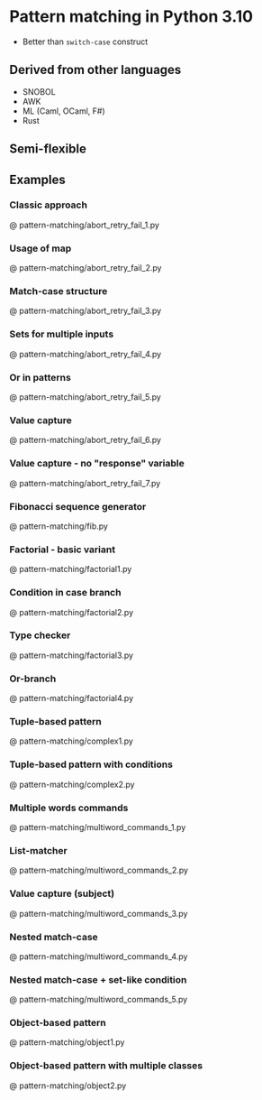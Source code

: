 # Pattern matching in Python 3.10

* Better than `switch-case` construct

## Derived from other languages

* SNOBOL
* AWK
* ML (Caml, OCaml, F#)
* Rust

## Semi-flexible

## Examples

### Classic approach

@ pattern-matching/abort_retry_fail_1.py

### Usage of map

@ pattern-matching/abort_retry_fail_2.py

### Match-case structure

@ pattern-matching/abort_retry_fail_3.py

### Sets for multiple inputs

@ pattern-matching/abort_retry_fail_4.py

### Or in patterns

@ pattern-matching/abort_retry_fail_5.py

### Value capture

@ pattern-matching/abort_retry_fail_6.py

### Value capture - no "response" variable

@ pattern-matching/abort_retry_fail_7.py

### Fibonacci sequence generator

@ pattern-matching/fib.py

### Factorial - basic variant

@ pattern-matching/factorial1.py

### Condition in case branch

@ pattern-matching/factorial2.py

### Type checker

@ pattern-matching/factorial3.py

### Or-branch

@ pattern-matching/factorial4.py

### Tuple-based pattern

@ pattern-matching/complex1.py

### Tuple-based pattern with conditions

@ pattern-matching/complex2.py

### Multiple words commands

@ pattern-matching/multiword_commands_1.py

### List-matcher

@ pattern-matching/multiword_commands_2.py

### Value capture (subject)

@ pattern-matching/multiword_commands_3.py

### Nested match-case

@ pattern-matching/multiword_commands_4.py

### Nested match-case + set-like condition

@ pattern-matching/multiword_commands_5.py

### Object-based pattern

@ pattern-matching/object1.py

### Object-based pattern with multiple classes

@ pattern-matching/object2.py

